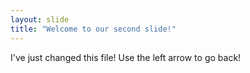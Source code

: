 ```yaml
---
layout: slide
title: "Welcome to our second slide!"
---
```

I've just changed this file!
Use the left arrow to go back!
